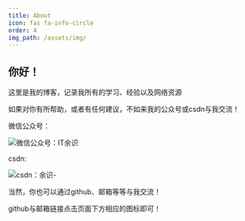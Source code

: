 ```yaml
---
title: About
icon: fas fa-info-circle
order: 4
img_path: /assets/img/
---
```


## 你好！

这里是我的博客，记录我所有的学习、经验以及网络资源

如果对你有所帮助，或者有任何建议，不如来我的公众号或csdn与我交流！

微信公众号：

![微信公众号：IT余识](gzhItYuShi.png)

csdn:

![csdn：余识-](csdnYuShi.png)

当然，你也可以通过github、邮箱等等与我交流！

github与邮箱链接点击页面下方相应的图标即可！